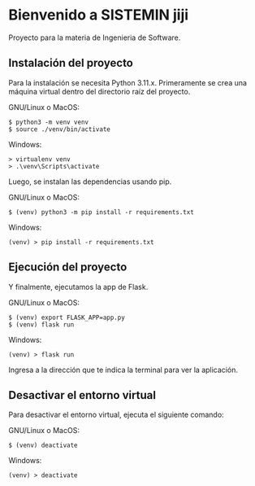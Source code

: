 <h1>Bienvenido a SISTEMIN jiji</h1>
Proyecto para la materia de Ingenieria de Software.

## Instalación del proyecto

Para la instalación se necesita Python 3.11.x. Primeramente se crea una 
máquina virtual dentro del directorio raíz del proyecto.

GNU/Linux o MacOS:
```
$ python3 -m venv venv
$ source ./venv/bin/activate
```

Windows:
```
> virtualenv venv
> .\venv\Scripts\activate
```

Luego, se instalan las dependencias usando pip.

GNU/Linux o MacOS:
```
$ (venv) python3 -m pip install -r requirements.txt
```

Windows:
```
(venv) > pip install -r requirements.txt
```

## Ejecución del proyecto

Y finalmente, ejecutamos la app de Flask.

GNU/Linux o MacOS:
```
$ (venv) export FLASK_APP=app.py
$ (venv) flask run
```

Windows:
```
(venv) > flask run
```

Ingresa a la dirección que te indica la terminal para ver la aplicación.

## Desactivar el entorno virtual

Para desactivar el entorno virtual, ejecuta el siguiente comando:

GNU/Linux o MacOS:
```
$ (venv) deactivate
```

Windows:
```
(venv) > deactivate
```
